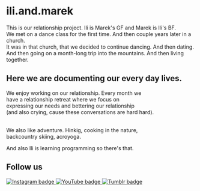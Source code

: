 # ili.and.marek
This is our relationship project. Ili is Marek's GF and Marek is Ili's BF. 
<br> We met on a dance class for the first time. And then couple years later in a church. 
<br>It was in that church, that we decided to continue dancing. And then dating. 
<br> And then going on a month-long trip into the mountains. And then living together.

## Here we are documenting our every day lives.
We enjoy working on our relationship. Every month we 
<br> have a relationship retreat where we focus on 
<br> expressing our needs and bettering our relationship 
<br> (and also crying, cause these conversations are hard hard).
<!-- insert link to our retreat notes -->

<br> We also like adventure. Hinkig, cooking in the nature, 
<br> backcountry skiing, acroyoga.


And also Ili is learning programming so there's that.

## Follow us

<a href="https://www.instagram.com/ili.and.marek/">
  <img src="https://img.shields.io/badge/Instagram-visit%20our%20account-lightgrey" alt="Instagram badge">
</a>

<a href="https://www.youtube.com/channel/UCjZepU0OIhD0AKaDRYvT7nQ">
  <img src="https://img.shields.io/badge/YouTube-visit%20our%20channel-lightgrey" alt="YouTube badge">
</a>

<a href="https://www.tumblr.com/blog/cowsinbathrooms">
  <img src="https://img.shields.io/badge/Tumblr-visit%20our%20blog-lightgrey" alt="Tumblr badge">
</a>
